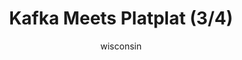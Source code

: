 ---
media: "images/rounds/round_2/kafka_meets_platplat_3.png"
media_type: image
title: Kafka Meets Platplat (3/4)
author: [wisconsin]
desc: Kafka Hynes meets Platplat, who is comfortably zipped into Thrush's parka. She then goes on to question him about his health insurance.
---